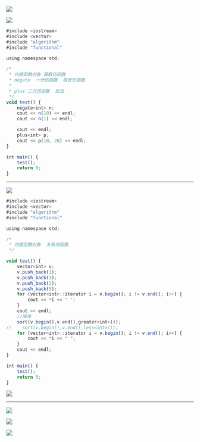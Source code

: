 

![](https://gitee.com/hxc8/images3/raw/master/img/202407172231189.jpg)



![](https://gitee.com/hxc8/images3/raw/master/img/202407172231783.jpg)



```javascript
#include <iostream>
#include <vector>
#include "algorithm"
#include "functional"

using namespace std;

/*
 * 内建函数对象 算数仿函数
 * negate  一元仿函数  取反仿函数
 *
 * plus 二元仿函数  加法
 */
void test() {
    negate<int> n;
    cout << n(10) << endl;
    cout << n(1) << endl;

    cout << endl;
    plus<int> p;
    cout << p(10, 20) << endl;
}

int main() {
    test();
    return 0;
}
```



---



![](https://gitee.com/hxc8/images3/raw/master/img/202407172231377.jpg)



```javascript
#include <iostream>
#include <vector>
#include "algorithm"
#include "functional"

using namespace std;

/*
 * 内建函数对象  关系仿函数
 */

void test() {
    vector<int> v;
    v.push_back(1);
    v.push_back(3);
    v.push_back(2);
    v.push_back(5);
    for (vector<int>::iterator i = v.begin(); i != v.end(); i++) {
        cout << *i << " ";
    }
    cout << endl;
    //降序
    sort(v.begin(),v.end(),greater<int>());
//    sort(v.begin(),v.end(),less<int>());
    for (vector<int>::iterator i = v.begin(); i != v.end(); i++) {
        cout << *i << " ";
    }
    cout << endl;
}

int main() {
    test();
    return 0;
}
```



![](https://gitee.com/hxc8/images3/raw/master/img/202407172231801.jpg)



---



![](https://gitee.com/hxc8/images3/raw/master/img/202407172231107.jpg)



![](images/C2EAA776D289499BA869E7A573A71131image.png)



![](https://gitee.com/hxc8/images3/raw/master/img/202407172231499.jpg)

